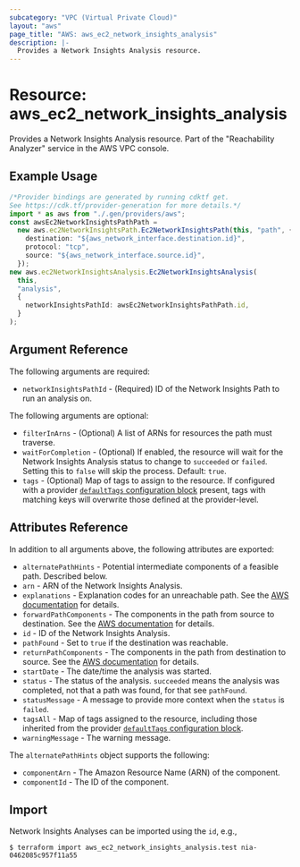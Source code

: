 ```yaml
---
subcategory: "VPC (Virtual Private Cloud)"
layout: "aws"
page_title: "AWS: aws_ec2_network_insights_analysis"
description: |-
  Provides a Network Insights Analysis resource.
---
```


# Resource: aws\_ec2\_network\_insights\_analysis

Provides a Network Insights Analysis resource. Part of the "Reachability Analyzer" service in the AWS VPC console.

## Example Usage

```typescript
/*Provider bindings are generated by running cdktf get.
See https://cdk.tf/provider-generation for more details.*/
import * as aws from "./.gen/providers/aws";
const awsEc2NetworkInsightsPathPath =
  new aws.ec2NetworkInsightsPath.Ec2NetworkInsightsPath(this, "path", {
    destination: "${aws_network_interface.destination.id}",
    protocol: "tcp",
    source: "${aws_network_interface.source.id}",
  });
new aws.ec2NetworkInsightsAnalysis.Ec2NetworkInsightsAnalysis(
  this,
  "analysis",
  {
    networkInsightsPathId: awsEc2NetworkInsightsPathPath.id,
  }
);

```

## Argument Reference

The following arguments are required:

* `networkInsightsPathId` - (Required) ID of the Network Insights Path to run an analysis on.

The following arguments are optional:

* `filterInArns` - (Optional) A list of ARNs for resources the path must traverse.
* `waitForCompletion` - (Optional) If enabled, the resource will wait for the Network Insights Analysis status to change to `succeeded` or `failed`. Setting this to `false` will skip the process. Default: `true`.
* `tags` - (Optional) Map of tags to assign to the resource. If configured with a provider [`defaultTags` configuration block](/docs/providers/aws/index.html#default_tags-configuration-block) present, tags with matching keys will overwrite those defined at the provider-level.

## Attributes Reference

In addition to all arguments above, the following attributes are exported:

* `alternatePathHints` - Potential intermediate components of a feasible path. Described below.
* `arn` - ARN of the Network Insights Analysis.
* `explanations` - Explanation codes for an unreachable path. See the [AWS documentation](https://docs.aws.amazon.com/AWSEC2/latest/APIReference/API_Explanation.html) for details.
* `forwardPathComponents` - The components in the path from source to destination. See the [AWS documentation](https://docs.aws.amazon.com/AWSEC2/latest/APIReference/API_PathComponent.html) for details.
* `id` - ID of the Network Insights Analysis.
* `pathFound` - Set to `true` if the destination was reachable.
* `returnPathComponents` - The components in the path from destination to source. See the [AWS documentation](https://docs.aws.amazon.com/AWSEC2/latest/APIReference/API_PathComponent.html) for details.
* `startDate` - The date/time the analysis was started.
* `status` - The status of the analysis. `succeeded` means the analysis was completed, not that a path was found, for that see `pathFound`.
* `statusMessage` - A message to provide more context when the `status` is `failed`.
* `tagsAll` - Map of tags assigned to the resource, including those inherited from the provider [`defaultTags` configuration block](/docs/providers/aws/index.html#default_tags-configuration-block).
* `warningMessage` - The warning message.

The `alternatePathHints` object supports the following:

* `componentArn` - The Amazon Resource Name (ARN) of the component.
* `componentId` - The ID of the component.

## Import

Network Insights Analyses can be imported using the `id`, e.g.,

```console
$ terraform import aws_ec2_network_insights_analysis.test nia-0462085c957f11a55
```
